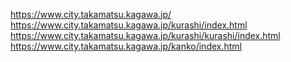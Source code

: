 <https://www.city.takamatsu.kagawa.jp/>
<https://www.city.takamatsu.kagawa.jp/kurashi/index.html>
<https://www.city.takamatsu.kagawa.jp/kurashi/kurashi/index.html>
<https://www.city.takamatsu.kagawa.jp/kanko/index.html>
